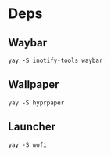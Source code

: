 # Deps

## Waybar
```
yay -S inotify-tools waybar
```

## Wallpaper
```
yay -S hyprpaper
```

## Launcher 
```
yay -S wofi 
```
